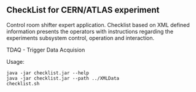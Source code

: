 ## CheckList for CERN/ATLAS experiment

Control room shifter expert application. Checklist based on XML defined
information presents the operators with instructions regarding the
experiments subsystem control, operation and interaction.

TDAQ - Trigger Data Acquision

Usage:

```
java -jar checklist.jar --help
java -jar checklist.jar --path ../XMLData
checklist.sh
```
